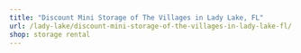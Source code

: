 ```yaml
---
title: "Discount Mini Storage of The Villages in Lady Lake, FL"
url: /lady-lake/discount-mini-storage-of-the-villages-in-lady-lake-fl/
shop: storage rental
---
```

